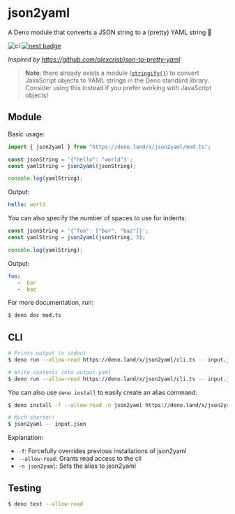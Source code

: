 # json2yaml

A Deno module that converts a JSON string to a (pretty) YAML string 🦕

![ci](https://github.com/Rikilele/json2yaml/workflows/CI/badge.svg)
[![nest badge](https://nest.land/badge.svg)](https://nest.land/package/json2yaml)

_Inspired by https://github.com/alexcrist/json-to-pretty-yaml_

> **Note**: there already exists a module
> ([`stringify()`](https://deno.land/std/encoding/#yaml)) to convert JavaScript
> objects to YAML strings in the Deno standard library. Consider using this
> instead if you prefer working with JavaScript objects!

## Module

Basic usage:

```js
import { json2yaml } from "https://deno.land/x/json2yaml/mod.ts";

const jsonString = '{"hello": "world"}';
const yamlString = json2yaml(jsonString);

console.log(yamlString);
```

Output:

```yaml
hello: world
```

You can also specify the number of spaces to use for indents:

```js
const jsonString = '{"foo": ["bar", "baz"]}';
const yamlString = json2yaml(jsonString, 3);

console.log(yamlString);
```

Output:

```yaml
foo:
   -  bar
   -  baz
```

For more documentation, run:

```sh
$ deno doc mod.ts
```

## CLI

```sh
# Prints output to stdout
$ deno run --allow-read https://deno.land/x/json2yaml/cli.ts -- input.json

# Write contents into output.yaml
$ deno run --allow-read https://deno.land/x/json2yaml/cli.ts -- input.json > output.yaml
```

You can also use `deno install` to easily create an alias command:

```sh
$ deno install -f --allow-read -n json2yaml https://deno.land/x/json2yaml/cli.ts

# Much shorter!
$ json2yaml -- input.json
```

Explanation:

- `-f`: Forcefully overrides previous installations of json2yaml
- `--allow-read`: Grants read access to the cli
- `-n json2yaml`: Sets the alias to json2yaml

## Testing

```sh
$ deno test --allow-read
```
